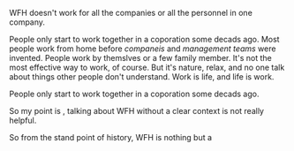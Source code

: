 WFH doesn't work for all the companies or all the personnel in one company. 


People only start to work together in a coporation some decads ago. 
Most people work from home before *companeis* and *management teams* were invented. 
People work by themslves or a few family member. It's not the most effective way to work, of course. But it's nature, relax, and no one talk about things other people don't understand. Work is life, and life is work.




People only start to work together in a coporation some decads ago. 

So my point is , talking about WFH without a clear context is not really helpful.  

So from the stand point of history, WFH is nothing but a 
